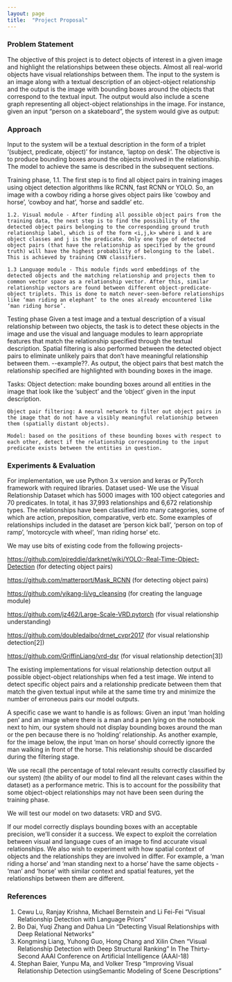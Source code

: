 ```yaml
---
layout: page
title:  "Project Proposal"
---
```


### Problem Statement

The objective of this project is to detect objects of interest in a given image and highlight the relationships between these objects. Almost all real-world objects have visual relationships between them. The input to the system is an image along with a textual description of an object-object relationship and the output is the image with bounding boxes around the objects that correspond to the textual input. The output would also include a scene graph representing all object-object relationships in the image. For instance, given an input “person on a skateboard”, the system would give as output: 


### Approach

Input to the system will be a textual description in the form of a triplet ‘(subject, predicate, object)’ for instance, ‘laptop on desk’. The objective is to produce bounding boxes around the objects involved in the relationship. The model to achieve the same is described in the subsequent sections. 

Training phase, 
	1.1. The first step is to find all object pairs in training images using object detection algorithms like RCNN, fast RCNN or YOLO. So, an image with a cowboy riding a horse gives object pairs like ‘cowboy and horse’, ‘cowboy and hat’, ‘horse and saddle’ etc. 

	1.2. Visual module - After finding all possible object pairs from the training data, the next step is to find the possibility of the detected object pairs belonging to the corresponding ground truth relationship label, which is of the form <i,j,k> where i and k are object classes and j is the predicate. Only one type of detected object pairs (that have the relationship as specified by the ground truth) will have the highest probability of belonging to the label. This is achieved by training CNN classifiers. 

	1.3 Language module - This module finds word embeddings of the detected objects and the matching relationship and projects them to common vector space as a relationship vector. After this, similar relationship vectors are found between different object-predicate-object triplets. This is done to match never-seen-before relationships like ‘man riding an elephant’ to the ones already encountered like ‘man riding horse’. 

Testing phase
	Given a test image and a textual description of a visual relationship between two objects, the task is to detect these objects in the image and use the visual and language modules to learn appropriate features that match the relationship specified through the textual description. Spatial filtering is also performed between the detected object pairs to eliminate unlikely pairs that don’t have meaningful relationship between them. --example??. As output, the object pairs that best match the relationship specified are highlighted with bounding boxes in the image.   
		
		
Tasks:
	Object detection: make bounding boxes around all entities in the image that look like the ‘subject’ and the ‘object’ given in the input description.
	
	Object pair filtering: A neural network to filter out object pairs in the image that do not have a visibly meaningful relationship between them (spatially distant objects).
	
	Model: based on the positions of these bounding boxes with respect to each other, detect if the relationship corresponding to the input predicate exists between the entities in question.

### Experiments & Evaluation

For implementation, we use Python 3.x version and keras or PyTorch framework with required libraries. 
Dataset used- We use the Visual Relationship Dataset which has 5000 images with 100 object categories and 70 predicates. In total, it has 37,993 relationships and 6,672 relationship types. The relationships have been classified into many categories, some of which are action, preposition, comparative, verb etc.  Some examples of relationships included in the dataset are  ‘person kick ball’, ‘person on top of ramp’, ‘motorcycle with wheel’, ‘man riding horse’ etc.  

We may use bits of existing code from the following projects- 

https://github.com/pjreddie/darknet/wiki/YOLO:-Real-Time-Object-Detection (for detecting object pairs)

https://github.com/matterport/Mask_RCNN (for detecting object pairs)

https://github.com/yikang-li/vg_cleansing (for creating the language module)

https://github.com/jz462/Large-Scale-VRD.pytorch (for visual relationship understanding)

https://github.com/doubledaibo/drnet_cvpr2017 (for visual relationship detection[2])

https://github.com/GriffinLiang/vrd-dsr (for visual relationship detection[3])

The existing implementations for visual relationship detection output all possible object-object relationships when fed a test image. We intend to detect specific object pairs and a relationship predicate between them that match the given textual input while at the same time try and minimize the number of erroneous pairs our model outputs. 

A specific case we want to handle is as follows:
Given an input ‘man holding pen’ and an image where there is a man and a pen lying on the notebook next to him, our system should not display bounding boxes around the man or the pen because there is no ‘holding’ relationship. As another example, for the image below, the input ‘man on horse’ should correctly ignore the man walking in front of the horse. This relationship should be discarded during the filtering stage.  

We use recall (the percentage of total relevant results correctly classified by our system) (the ability of our model to find all the relevant cases within the dataset) as a performance metric. This is to account for the possibility that some object-object relationships may not have been seen during the training phase.  

We will test our model on two datasets: VRD and SVG.

If our model correctly displays bounding boxes with an acceptable precision, we’ll consider it a success. We expect to exploit the correlation between visual and language cues of an image to find accurate visual relationships. We also wish to experiment with how spatial context of objects and the relationships they are involved in differ. For example, a ‘man riding a horse’ and ‘man standing next to a horse’ have the same objects - ‘man’ and ‘horse’ with similar context and spatial features, yet the relationships between them are different.  


### References

1. Cewu Lu, Ranjay Krishna, Michael Bernstein and Li Fei-Fei “Visual Relationship Detection with Language Priors”
2. Bo Dai, Yuqi Zhang and Dahua Lin “Detecting Visual Relationships with Deep Relational Networks” 
3. Kongming Liang, Yuhong Guo, Hong Chang and Xilin Chen “Visual Relationship Detection with Deep Structural Ranking” In The Thirty-Second AAAI Conference on Artificial Intelligence (AAAI-18) 
4. Stephan Baier, Yunpu Ma, and Volker Tresp “Improving Visual Relationship Detection usingSemantic Modeling of Scene Descriptions”



